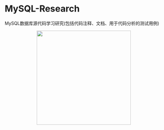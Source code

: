 MySQL-Research
==============

MySQL数据库源代码学习研究(包括代码注释、文档、用于代码分析的测试用例)

<div align="center"><img width="300px" src="https://img-my.csdn.net/uploads/201301/07/1357555455_3493.JPG"></img></div>
